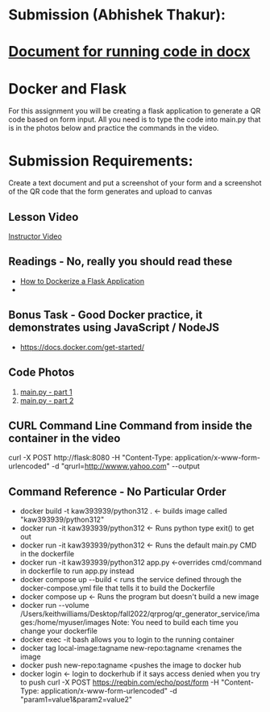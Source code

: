 # Submission (Abhishek Thakur):

# [Document for running code in docx](Document_Submission\WSD_assignment_flask_qr_code.docx)


# Docker and Flask

For this assignment you will be creating a flask application to generate a QR code based on form input.  All you need
is to type the code into main.py that is in the photos below and practice the commands in the video.

# Submission Requirements:

Create a text document and put a screenshot of your form and a screenshot of the QR code that the form generates and upload to canvas

## Lesson Video

[Instructor Video](https://youtu.be/5Ca4kUSNA68)

## Readings - No, really you should read these

* [How to Dockerize a Flask  Application](https://www.freecodecamp.org/news/how-to-dockerize-a-flask-app/)
* 
## Bonus Task - Good Docker practice, it demonstrates using JavaScript / NodeJS

* https://docs.docker.com/get-started/

## Code Photos
1. [main.py - part 1](readme_images/main-part1.png)
2. [main.py - part 2](readme_images/main-part2.png)

## CURL Command Line Command from inside the container in the video
curl -X POST http://flask:8080 -H "Content-Type: application/x-www-form-urlencoded" -d "qrurl=http://wwww.yahoo.com" --output 


## Command Reference - No Particular Order

* docker build -t kaw393939/python312 . <- builds image called "kaw393939/python312"
* docker run -it kaw393939/python312   <- Runs python type exit() to get out
* docker run -it kaw393939/python312 <- Runs the default main.py CMD in the dockerfile
* docker run -it kaw393939/python312 app.py  <-overrides cmd/command in dockerfile to run app.py instead
* docker compose up --build < runs the service defined through the docker-compose.yml file that tells it to build the
  Dockerfile
* docker compose up <- Runs the program but doesn't build a new image
* docker run --volume /Users/keithwilliams/Desktop/fall2022/qrprog/qr_generator_service/images:/home/myuser/images
  Note:  You need to build each time you change your dockerfile
* docker exec -it <container ID> bash allows you to login to the running container
* docker tag local-image:tagname new-repo:tagname <renames the image
* docker push new-repo:tagname <pushes the image to docker hub
* docker login <- login to dockerhub if it says access denied when you try to push
curl -X POST https://reqbin.com/echo/post/form
   -H "Content-Type: application/x-www-form-urlencoded" 
   -d "param1=value1&param2=value2"


